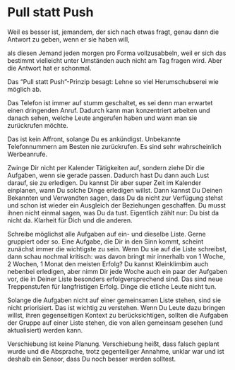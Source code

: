 # Pull statt Push

Weil es besser ist, jemandem, der sich nach etwas fragt, genau dann die Antwort zu geben, wenn er sie haben will,

als diesen Jemand jeden morgen pro Forma vollzusabbeln, weil er sich das bestimmt vielleicht unter Umständen auch nicht am Tag fragen wird. Aber die Antwort hat er schonmal.

Das “Pull statt Push”-Prinzip besagt: Lehne so viel Herumschubserei wie möglich ab.

Das Telefon ist immer auf  stumm geschaltet, es sei denn man erwartet einen dringenden Anruf. Dadurch kann man konzentriert arbeiten und danach sehen, welche Leute angerufen haben und wann man sie zurückrufen möchte.

Das ist kein Affront, solange Du es ankündigst. Unbekannte Telefonnummern am Besten nie zurückrufen. Es sind sehr wahrscheinlich Werbeanrufe.

Zwinge Dir nicht per Kalender Tätigkeiten auf, sondern ziehe Dir die Aufgaben, wenn sie gerade passen. Dadurch hast Du dann auch Lust darauf, sie zu erledigen. Du kannst Dir aber super Zeit im Kalender einplanen, wann Du solche Dinge erledigen willst. Dann kannst Du Deinen Bekannten und Verwandten sagen, dass Du da nicht zur Verfügung stehst und schon ist wieder ein Ausgleich der Beziehungen geschaffen. Du musst ihnen nicht einmal sagen, was Du da tust. Eigentlich zählt nur: Du bist da nicht da. Klarheit für Dich und die anderen.

Schreibe möglichst alle Aufgaben auf ein- und dieselbe Liste. Gerne gruppiert oder so. Eine Aufgabe, die Dir in den Sinn kommt, scheint zunächst immer die wichtigste zu sein. Wenn Du sie auf die Liste schreibst, dann schau nochmal kritisch: was davon bringt mir innerhalb von 1 Woche, 2 Wochen, 1 Monat den meisten Erfolg? Du kannst Kleinklimbim auch nebenbei  erledigen, aber nimm Dir jede Woche auch ein paar der Aufgaben vor, die in Deiner Liste besonders erfolgversprechend sind. Das sind neue Treppenstufen für langfristigen Erfolg. Dinge die etliche Leute nicht tun.

Solange die Aufgaben nicht auf einer gemeinsamen Liste stehen, sind sie nicht priorisiert. Das ist wichtig zu verstehen. Wenn Du Leute dazu bringen willst, ihren gegenseitigen Kontext zu berücksichtigen, sollten die Aufgaben der Gruppe auf einer Liste stehen, die von allen gemeinsam gesehen (und aktualisiert) werden kann.

Verschiebung ist keine Planung. Verschiebung heißt, dass falsch geplant wurde und die Absprache, trotz gegenteiliger Annahme, unklar war und ist deshalb ein Sensor, dass Du noch besser werden solltest.